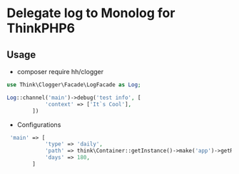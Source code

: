# Delegate log to Monolog for ThinkPHP6
## Usage
* composer require hh/clogger

```php
use Think\Clogger\Facade\LogFacade as Log;

Log::channel('main')->debug('test info', [
            'context' => ['It`s Cool'],
        ])
```

* Configurations
```php
 'main' => [
            'type' => 'daily',
            'path' => think\Container::getInstance()->make('app')->getRuntimePath().'logs'.DIRECTORY_SEPARATOR.'main.log',
            'days' => 180,
        ]
```
